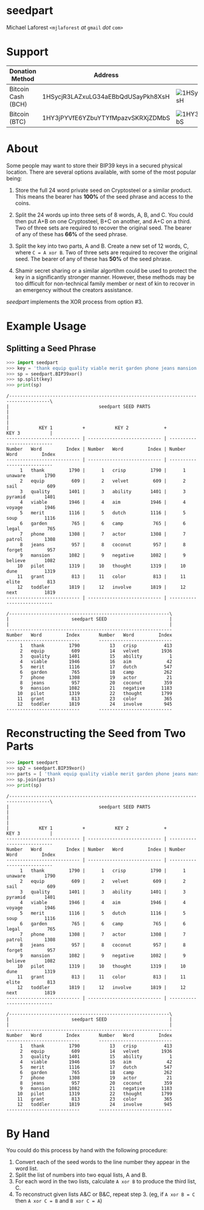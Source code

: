 # seedpart

Michael Laforest `<mjlaforest` *at* `gmail` *dot* `com>`


# Support

Donation Method | Address | QR Code
--- | --- | ---
Bitcoin Cash (BCH) | 1HSycjR3LAZxuLG34aEBbQdUSayPkh8XsH | ![1HSycjR3LAZxuLG34aEBbQdUSayPkh8XsH](https://raw.github.com/MJL85/natlas/master/docs/donate/BCH.png "Bitcoin Cash (BCH)")
Bitcoin (BTC) | 1HY3jPYVfE6YZbuYTYfMpazvSKRXjZDMbS  | ![1HY3jPYVfE6YZbuYTYfMpazvSKRXjZDMbS](https://raw.github.com/MJL85/natlas/master/docs/donate/BTC.png "Bitcoin (BTC)")

# About

Some people may want to store their BIP39 keys in a secured physical location.  There are several options available, with some of the most popular being:

1. Store the full 24 word private seed on Cryptosteel or a similar product. This means the bearer has **100%** of the seed phrase and access to the coins.  
  
1. Split the 24 words up into three sets of 8 words, A, B, and C. You could then put A+B on one Cryptosteel, B+C on another, and A+C on a third.  Two of three sets are required to recover the original seed.  The bearer of any of these has **66%** of the seed phrase.  
  
1. Split the key into two parts, A and B.  Create a new set of 12 words, C, where `C = A xor B`. Two of three sets are required to recover the original seed.  The bearer of any of these has **50%** of the seed phrase.

1. Shamir secret sharing or a similar algortihm could be used to protect the key in a significantly stronger manner.  However, these methods may be too difficult for non-technical family member or next of kin to recover in an emergency without the creators assistance.
  
*seedpart* implements the XOR process from option #3.

# Example Usage

## Splitting a Seed Phrase
```python
>>> import seedpart
>>> key = 'thank equip quality viable merit garden phone jeans mansion pilot grant toddler crisp velvet ability aim dutch camp actor coconut negative thought color involve'
>>> sp = seedpart.BIP39xor()
>>> sp.split(key)
>>> print(sp)
```
```
/-------------------------------------------------------------------------------------\
|                                 seedpart SEED PARTS                                 |
|                                                                                     |
|           KEY 1           +           KEY 2             +           KEY 3           |
--------------------------- | --------------------------- | ---------------------------
Number   Word         Index | Number   Word         Index | Number   Word         Index
--------------------------- | --------------------------- | ---------------------------
     1   thank         1790 |      1   crisp         1790 |      1   unaware       1790
     2   equip          609 |      2   velvet         609 |      2   sail           609
     3   quality       1401 |      3   ability       1401 |      3   pyramid       1401
     4   viable        1946 |      4   aim           1946 |      4   voyage        1946
     5   merit         1116 |      5   dutch         1116 |      5   soup          1116
     6   garden         765 |      6   camp           765 |      6   legal          765
     7   phone         1308 |      7   actor         1308 |      7   patrol        1308
     8   jeans          957 |      8   coconut        957 |      8   forget         957
     9   mansion       1082 |      9   negative      1082 |      9   believe       1082
    10   pilot         1319 |     10   thought       1319 |     10   dune          1319
    11   grant          813 |     11   color          813 |     11   elite          813
    12   toddler       1819 |     12   involve       1819 |     12   next          1819
--------------------------- | --------------------------- | ---------------------------

/-----------------------------------------------------------\
|                       seedpart SEED                       |
|                                                           |
-------------------------------------------------------------
Number   Word         Index       Number   Word         Index
---------------------------       ---------------------------
     1   thank         1790           13   crisp          413
     2   equip          609           14   velvet        1936
     3   quality       1401           15   ability          1
     4   viable        1946           16   aim             42
     5   merit         1116           17   dutch          547
     6   garden         765           18   camp           262
     7   phone         1308           19   actor           21
     8   jeans          957           20   coconut        359
     9   mansion       1082           21   negative      1183
    10   pilot         1319           22   thought       1799
    11   grant          813           23   color          365
    12   toddler       1819           24   involve        945
---------------------------       ---------------------------
```
# Reconstructing the Seed from Two Parts
```python
>>> import seedpart
>>> sp2 = seedpart.BIP39xor()
>>> parts = [ 'thank equip quality viable merit garden phone jeans mansion pilot grant toddler', None, 'unaware sail pyramid voyage soup legal patrol forget believe dune elite next' ]
>>> sp.join(parts)
>>> print(sp)
```
```
/-------------------------------------------------------------------------------------\
|                                 seedpart SEED PARTS                                 |
|                                                                                     |
|           KEY 1           +           KEY 2             +           KEY 3           |
--------------------------- | --------------------------- | ---------------------------
Number   Word         Index | Number   Word         Index | Number   Word         Index
--------------------------- | --------------------------- | ---------------------------
     1   thank         1790 |      1   crisp         1790 |      1   unaware       1790
     2   equip          609 |      2   velvet         609 |      2   sail           609
     3   quality       1401 |      3   ability       1401 |      3   pyramid       1401
     4   viable        1946 |      4   aim           1946 |      4   voyage        1946
     5   merit         1116 |      5   dutch         1116 |      5   soup          1116
     6   garden         765 |      6   camp           765 |      6   legal          765
     7   phone         1308 |      7   actor         1308 |      7   patrol        1308
     8   jeans          957 |      8   coconut        957 |      8   forget         957
     9   mansion       1082 |      9   negative      1082 |      9   believe       1082
    10   pilot         1319 |     10   thought       1319 |     10   dune          1319
    11   grant          813 |     11   color          813 |     11   elite          813
    12   toddler       1819 |     12   involve       1819 |     12   next          1819
--------------------------- | --------------------------- | ---------------------------

/-----------------------------------------------------------\
|                       seedpart SEED                       |
|                                                           |
-------------------------------------------------------------
Number   Word         Index       Number   Word         Index
---------------------------       ---------------------------
     1   thank         1790           13   crisp          413
     2   equip          609           14   velvet        1936
     3   quality       1401           15   ability          1
     4   viable        1946           16   aim             42
     5   merit         1116           17   dutch          547
     6   garden         765           18   camp           262
     7   phone         1308           19   actor           21
     8   jeans          957           20   coconut        359
     9   mansion       1082           21   negative      1183
    10   pilot         1319           22   thought       1799
    11   grant          813           23   color          365
    12   toddler       1819           24   involve        945
---------------------------       ---------------------------
```

# By Hand

You could do this process by hand with the following procedure:  
1. Convert each of the seed words to the line number they appear in the word list.
1. Split the list of numbers into two equal lists, A and B.
1. For each word in the two lists, calculate `A xor B` to produce the third list, C.
1. To reconstruct given lists A&C or B&C, repeat step 3. (eg, if `A xor B = C` then `A xor C = B` and `B xor C = A`)

